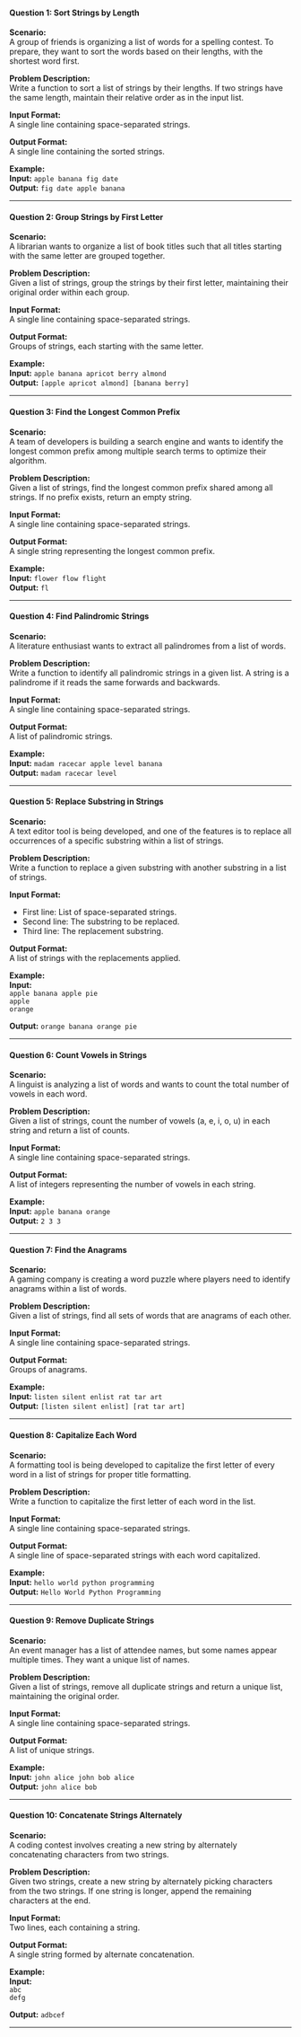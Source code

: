 
#### **Question 1: Sort Strings by Length**  
**Scenario:**  
A group of friends is organizing a list of words for a spelling contest. To prepare, they want to sort the words based on their lengths, with the shortest word first.  

**Problem Description:**  
Write a function to sort a list of strings by their lengths. If two strings have the same length, maintain their relative order as in the input list.  

**Input Format:**  
A single line containing space-separated strings.  

**Output Format:**  
A single line containing the sorted strings.  

**Example:**  
**Input:** `apple banana fig date`  
**Output:** `fig date apple banana`  

---

#### **Question 2: Group Strings by First Letter**  
**Scenario:**  
A librarian wants to organize a list of book titles such that all titles starting with the same letter are grouped together.  

**Problem Description:**  
Given a list of strings, group the strings by their first letter, maintaining their original order within each group.  

**Input Format:**  
A single line containing space-separated strings.  

**Output Format:**  
Groups of strings, each starting with the same letter.  

**Example:**  
**Input:** `apple banana apricot berry almond`  
**Output:** `[apple apricot almond] [banana berry]`  

---

#### **Question 3: Find the Longest Common Prefix**  
**Scenario:**  
A team of developers is building a search engine and wants to identify the longest common prefix among multiple search terms to optimize their algorithm.  

**Problem Description:**  
Given a list of strings, find the longest common prefix shared among all strings. If no prefix exists, return an empty string.  

**Input Format:**  
A single line containing space-separated strings.  

**Output Format:**  
A single string representing the longest common prefix.  

**Example:**  
**Input:** `flower flow flight`  
**Output:** `fl`  

---

#### **Question 4: Find Palindromic Strings**  
**Scenario:**  
A literature enthusiast wants to extract all palindromes from a list of words.  

**Problem Description:**  
Write a function to identify all palindromic strings in a given list. A string is a palindrome if it reads the same forwards and backwards.  

**Input Format:**  
A single line containing space-separated strings.  

**Output Format:**  
A list of palindromic strings.  

**Example:**  
**Input:** `madam racecar apple level banana`  
**Output:** `madam racecar level`  

---

#### **Question 5: Replace Substring in Strings**  
**Scenario:**  
A text editor tool is being developed, and one of the features is to replace all occurrences of a specific substring within a list of strings.  

**Problem Description:**  
Write a function to replace a given substring with another substring in a list of strings.  

**Input Format:**  
- First line: List of space-separated strings.  
- Second line: The substring to be replaced.  
- Third line: The replacement substring.  

**Output Format:**  
A list of strings with the replacements applied.  

**Example:**  
**Input:**  
`apple banana apple pie`  
`apple`  
`orange`  

**Output:** `orange banana orange pie`  

---

#### **Question 6: Count Vowels in Strings**  
**Scenario:**  
A linguist is analyzing a list of words and wants to count the total number of vowels in each word.  

**Problem Description:**  
Given a list of strings, count the number of vowels (a, e, i, o, u) in each string and return a list of counts.  

**Input Format:**  
A single line containing space-separated strings.  

**Output Format:**  
A list of integers representing the number of vowels in each string.  

**Example:**  
**Input:** `apple banana orange`  
**Output:** `2 3 3`  

---

#### **Question 7: Find the Anagrams**  
**Scenario:**  
A gaming company is creating a word puzzle where players need to identify anagrams within a list of words.  

**Problem Description:**  
Given a list of strings, find all sets of words that are anagrams of each other.  

**Input Format:**  
A single line containing space-separated strings.  

**Output Format:**  
Groups of anagrams.  

**Example:**  
**Input:** `listen silent enlist rat tar art`  
**Output:** `[listen silent enlist] [rat tar art]`  

---

#### **Question 8: Capitalize Each Word**  
**Scenario:**  
A formatting tool is being developed to capitalize the first letter of every word in a list of strings for proper title formatting.  

**Problem Description:**  
Write a function to capitalize the first letter of each word in the list.  

**Input Format:**  
A single line containing space-separated strings.  

**Output Format:**  
A single line of space-separated strings with each word capitalized.  

**Example:**  
**Input:** `hello world python programming`  
**Output:** `Hello World Python Programming`  

---

#### **Question 9: Remove Duplicate Strings**  
**Scenario:**  
An event manager has a list of attendee names, but some names appear multiple times. They want a unique list of names.  

**Problem Description:**  
Given a list of strings, remove all duplicate strings and return a unique list, maintaining the original order.  

**Input Format:**  
A single line containing space-separated strings.  

**Output Format:**  
A list of unique strings.  

**Example:**  
**Input:** `john alice john bob alice`  
**Output:** `john alice bob`  

---

#### **Question 10: Concatenate Strings Alternately**  
**Scenario:**  
A coding contest involves creating a new string by alternately concatenating characters from two strings.  

**Problem Description:**  
Given two strings, create a new string by alternately picking characters from the two strings. If one string is longer, append the remaining characters at the end.  

**Input Format:**  
Two lines, each containing a string.  

**Output Format:**  
A single string formed by alternate concatenation.  

**Example:**  
**Input:**  
`abc`  
`defg`  

**Output:** `adbcef`  

---

